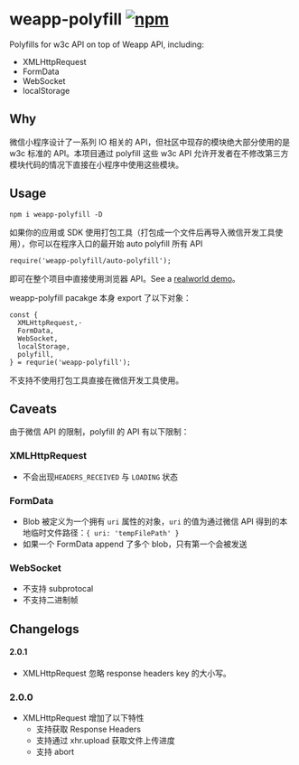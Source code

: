 # weapp-polyfill [![npm](https://img.shields.io/npm/v/weapp-polyfill.svg?style=flat-square)](https://www.npmjs.com/package/weapp-polyfill)
Polyfills for w3c API on top of Weapp API, including:

- XMLHttpRequest
- FormData
- WebSocket
- localStorage

## Why
微信小程序设计了一系列 IO 相关的 API，但社区中现存的模块绝大部分使用的是 w3c 标准的 API。本项目通过 polyfill 这些 w3c API 允许开发者在不修改第三方模块代码的情况下直接在小程序中使用这些模块。

## Usage
```
npm i weapp-polyfill -D
```

如果你的应用或 SDK 使用打包工具（打包成一个文件后再导入微信开发工具使用），你可以在程序入口的最开始 auto polyfill 所有 API

```
require('weapp-polyfill/auto-polyfill');
```

即可在整个项目中直接使用浏览器 API。See a [realworld demo](https://github.com/leancloud/javascript-sdk/blob/35af5a0547b1d48d3d933fac1fae0eaf16083fa9/src/index-weapp.js)。

weapp-polyfill pacakge 本身 export 了以下对象：

```
const {
  XMLHttpRequest,·
  FormData,
  WebSocket,
  localStorage,
  polyfill,
} = requrie('weapp-polyfill');
```

不支持不使用打包工具直接在微信开发工具使用。

## Caveats
由于微信 API 的限制，polyfill 的 API 有以下限制：

### XMLHttpRequest
- 不会出现`HEADERS_RECEIVED` 与 `LOADING` 状态

### FormData
- Blob 被定义为一个拥有 `uri` 属性的对象，`uri` 的值为通过微信 API 得到的本地临时文件路径：`{ uri: 'tempFilePath' }`
- 如果一个 FormData append 了多个 blob，只有第一个会被发送

### WebSocket
- 不支持 subprotocal
- 不支持二进制帧

## Changelogs


#### 2.0.1
- XMLHttpRequest 忽略 response headers key 的大小写。

### 2.0.0
- XMLHttpRequest 增加了以下特性
  - 支持获取 Response Headers
  - 支持通过 xhr.upload 获取文件上传进度
  - 支持 abort
